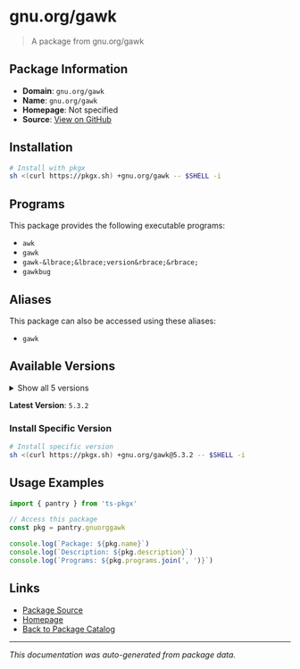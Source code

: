 # gnu.org/gawk

> A package from gnu.org/gawk

## Package Information

- **Domain**: `gnu.org/gawk`
- **Name**: `gnu.org/gawk`
- **Homepage**: Not specified
- **Source**: [View on GitHub](https://github.com/pkgxdev/pantry/tree/main/projects/gnu.org/gawk/package.yml)

## Installation

```bash
# Install with pkgx
sh <(curl https://pkgx.sh) +gnu.org/gawk -- $SHELL -i
```

## Programs

This package provides the following executable programs:

- `awk`
- `gawk`
- `gawk-&lbrace;&lbrace;version&rbrace;&rbrace;`
- `gawkbug`

## Aliases

This package can also be accessed using these aliases:

- `gawk`

## Available Versions

<details>
<summary>Show all 5 versions</summary>

- `5.3.2`, `5.3.1`, `5.3.0`, `5.2.2`, `5.2.1`

</details>

**Latest Version**: `5.3.2`

### Install Specific Version

```bash
# Install specific version
sh <(curl https://pkgx.sh) +gnu.org/gawk@5.3.2 -- $SHELL -i
```

## Usage Examples

```typescript
import { pantry } from 'ts-pkgx'

// Access this package
const pkg = pantry.gnuorggawk

console.log(`Package: ${pkg.name}`)
console.log(`Description: ${pkg.description}`)
console.log(`Programs: ${pkg.programs.join(', ')}`)
```

## Links

- [Package Source](https://github.com/pkgxdev/pantry/tree/main/projects/gnu.org/gawk/package.yml)
- [Homepage](#)
- [Back to Package Catalog](../package-catalog.md)

---

*This documentation was auto-generated from package data.*
